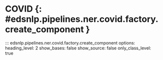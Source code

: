 # COVID {: #edsnlp.pipelines.ner.covid.factory.create_component }

::: edsnlp.pipelines.ner.covid.factory.create_component
    options:
        heading_level: 2
        show_bases: false
        show_source: false
        only_class_level: true

